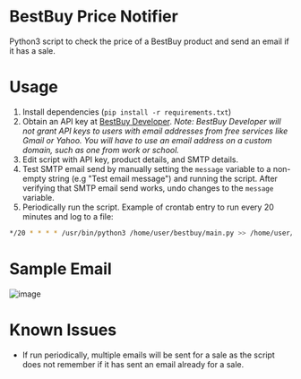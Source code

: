 # BestBuy Price Notifier

Python3 script to check the price of a BestBuy product and send an email if it has a sale.

# Usage
1. Install dependencies (`pip install -r requirements.txt`)
2. Obtain an API key at [BestBuy Developer](https://developer.bestbuy.com/). *Note: BestBuy Developer will not grant API keys to users with email addresses from free services like Gmail or Yahoo. You will have to use an email address on a custom domain, such as one from work or school.*
3. Edit script with API key, product details, and SMTP details.
4. Test SMTP email send by manually setting the `message` variable to a non-empty string (e.g "Test email message") and running the script. After verifying that SMTP email send works, undo changes to the `message` variable.
5. Periodically run the script. Example of crontab entry to run every 20 minutes and log to a file:
```bash
*/20 * * * * /usr/bin/python3 /home/user/bestbuy/main.py >> /home/user/bestbuy/cron.log 2>&1
```

# Sample Email

![image](https://user-images.githubusercontent.com/9660418/90815420-4e2fb800-e2f0-11ea-8e43-3e282eea7d75.png)


# Known Issues

- If run periodically, multiple emails will be sent for a sale as the script does not remember if it has sent an email already for a sale.
